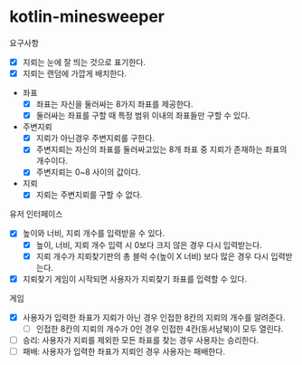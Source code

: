 # kotlin-minesweeper

요구사항

- [X] 지뢰는 눈에 잘 띄는 것으로 표기한다.
- [X] 지뢰는 랜덤에 가깝게 배치한다.
- 좌표
  - [X] 좌표는 자신을 둘러싸는 8가지 좌표를 제공한다.
  - [X] 둘러싸는 좌표를 구할 때 특정 범위 이내의 좌표들만 구할 수 있다.
- 주변지뢰
  - [X] 지뢰가 아닌경우 주변지뢰를 구한다.
  - [X] 주변지뢰는 자신의 좌표를 둘러싸고있는 8개 좌표 중 지뢰가 존재하는 좌표의 개수이다.
  - [X] 주변지뢰는 0~8 사이의 값이다.
- 지뢰
  - [X] 지뢰는 주변지뢰를 구할 수 없다.

유저 인터페이스
- [X] 높이와 너비, 지뢰 개수를 입력받을 수 있다.
  - [X] 높이, 너비, 지뢰 개수 입력 시 0보다 크지 않은 경우 다시 입력받는다.
  - [X] 지뢰 개수가 지뢰찾기판의 총 블럭 수(높이 X 너비) 보다 많은 경우 다시 입력받는다.
- [X] 지뢰찾기 게임이 시작되면 사용자가 지뢰찾기 좌표를 입력할 수 있다.

게임
- [X] 사용자가 입력한 좌표가 지뢰가 아닌 경우 인접한 8칸의 지뢰의 개수를 알려준다.
  - [ ] 인접한 8칸의 지뢰의 개수가 0인 경우 인접한 4칸(동서남북)이 모두 열린다.
- [ ] 승리: 사용자가 지뢰를 제외한 모든 좌표를 찾는 경우 사용자는 승리한다.
- [ ] 패배: 사용자가 입력한 좌표가 지뢰인 경우 사용자는 패배한다.
